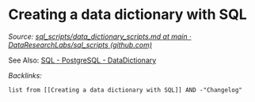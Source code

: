 # Creating a data dictionary with SQL

*Source: [sql_scripts/data_dictionary_scripts.md at main · DataResearchLabs/sql_scripts (github.com)](https://github.com/DataResearchLabs/sql_scripts/blob/main/data_dictionary_scripts.md)*

See Also: [SQL - PostgreSQL - DataDictionary](../2-Areas/Code/SQL/PostgreSQL/SQL%20-%20PostgreSQL%20-%20DataDictionary.md)

*Backlinks:*

````dataview
list from [[Creating a data dictionary with SQL]] AND -"Changelog"
````
